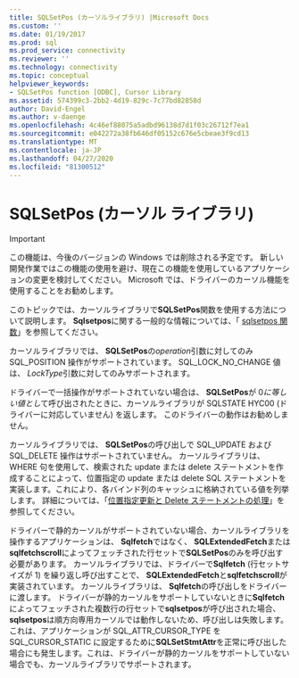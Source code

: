```yaml
---
title: SQLSetPos (カーソルライブラリ) |Microsoft Docs
ms.custom: ''
ms.date: 01/19/2017
ms.prod: sql
ms.prod_service: connectivity
ms.reviewer: ''
ms.technology: connectivity
ms.topic: conceptual
helpviewer_keywords:
- SQLSetPos function [ODBC], Cursor Library
ms.assetid: 574399c3-2bb2-4d19-829c-7c77bd82858d
author: David-Engel
ms.author: v-daenge
ms.openlocfilehash: 4c46ef88075a5adbd96138d7d1f03c26712f7ea1
ms.sourcegitcommit: e042272a38fb646df05152c676e5cbeae3f9cd13
ms.translationtype: MT
ms.contentlocale: ja-JP
ms.lasthandoff: 04/27/2020
ms.locfileid: "81300512"
---
```

# <a name="sqlsetpos-cursor-library"></a>SQLSetPos (カーソル ライブラリ)
> [!IMPORTANT]  
>  この機能は、今後のバージョンの Windows では削除される予定です。 新しい開発作業ではこの機能の使用を避け、現在この機能を使用しているアプリケーションの変更を検討してください。 Microsoft では、ドライバーのカーソル機能を使用することをお勧めします。  
  
 このトピックでは、カーソルライブラリで**SQLSetPos**関数を使用する方法について説明します。 **Sqlsetpos**に関する一般的な情報については、「 [sqlsetpos 関数](../../../odbc/reference/syntax/sqlsetpos-function.md)」を参照してください。  
  
 カーソルライブラリでは、 **SQLSetPos**の*operation*引数に対してのみ SQL_POSITION 操作がサポートされています。 SQL_LOCK_NO_CHANGE 値は、 *LockType*引数に対してのみサポートされます。  
  
 ドライバーで一括操作がサポートされていない場合は、 **SQLSetPos**が 0*に等しい値とし*て呼び出されたときに、カーソルライブラリが SQLSTATE HYC00 (ドライバーに対応していません) を返します。 このドライバーの動作はお勧めしません。  
  
 カーソルライブラリでは、 **SQLSetPos**の呼び出しで SQL_UPDATE および SQL_DELETE 操作はサポートされていません。 カーソルライブラリは、WHERE 句を使用して、検索された update または delete ステートメントを作成することによって、位置指定の update または delete SQL ステートメントを実装します。これにより、各バインド列のキャッシュに格納されている値を列挙します。 詳細については、「[位置指定更新と Delete ステートメントの処理](../../../odbc/reference/appendixes/processing-positioned-update-and-delete-statements.md)」を参照してください。  
  
 ドライバーで静的カーソルがサポートされていない場合、カーソルライブラリを操作するアプリケーションは、 **Sqlfetch**ではなく、 **SQLExtendedFetch**または**sqlfetchscroll**によってフェッチされた行セットで**SQLSetPos**のみを呼び出す必要があります。 カーソルライブラリでは、ドライバーで**Sqlfetch** (行セットサイズが 1) を繰り返し呼び出すことで、 **SQLExtendedFetch**と**sqlfetchscroll**が実装されています。 カーソルライブラリは、 **Sqlfetch**の呼び出しをドライバーに渡します。 ドライバーが静的カーソルをサポートしていないときに**Sqlfetch**によってフェッチされた複数行の行セットで**sqlsetpos**が呼び出された場合、 **sqlsetpos**は順方向専用カーソルでは動作しないため、呼び出しは失敗します。 これは、アプリケーションが SQL_ATTR_CURSOR_TYPE を SQL_CURSOR_STATIC に設定するために**SQLSetStmtAttr**を正常に呼び出した場合にも発生します。これは、ドライバーが静的カーソルをサポートしていない場合でも、カーソルライブラリでサポートされます。
